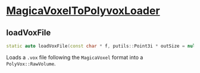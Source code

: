 # [MagicaVoxelToPolyvoxLoader](MagicaVoxelToPolyvoxLoader.hpp)

## loadVoxFile

```cpp
static auto loadVoxFile(const char * f, putils::Point3i * outSize = nullptr) noexcept;
```

Loads a `.vox` file following the `MagicaVoxel` format into a `PolyVox::RawVolume`.
